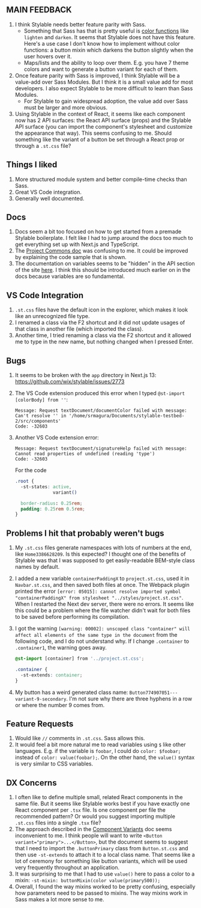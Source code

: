 ## MAIN FEEDBACK

1. I think Stylable needs better feature parity with Sass.
   - Something that Sass has that is pretty useful is [color functions](https://sass-lang.com/documentation/modules/color) like `lighten` and `darken`. It seems that Stylable does not have this feature. Here's a use case I don't know how to implement without color functions: a button mixin which darkens the button slightly when the user hovers over it.
   - Maps/lists and the ability to loop over them. E.g. you have 7 theme colors and want to generate a button variant for each of them.
2. Once feature parity with Sass is improved, I think Stylable will be a value-add over Sass Modules. But I think it is a small value add for most developers. I also expect Stylable to be more difficult to learn than Sass Modules.
   - For Stylable to gain widespread adoption, the value add over Sass must be larger and more obvious.
3. Using Stylable in the context of React, it seems like each component now has 2 API surfaces: the React API surface (props) and the Stylable API surface (you can import the component's stylesheet and customize the appearance that way). This seems confusing to me. Should something like the variant of a button be set through a React prop or through a `.st.css` file?

## Things I liked

1. More structured module system and better compile-time checks than Sass.
2. Great VS Code integration.
3. Generally well documented.

## Docs

1. Docs seem a bit too focused on how to get started from a premade Stylable boilerplate. I felt like I had to jump around the docs too much to get everything set up with Next.js and TypeScript.
2. The [Project Commons doc](https://stylable.io/docs/guides/project-commons) was confusing to me. It could be improved by explaining the code sample that is shown.
3. The documentation on variables seems to be "hidden" in the API section of the site [here](https://stylable.io/docs/references/st-variables). I think this should be introduced much earlier on in the docs because variables are so fundamental.

## VS Code Integration

1. `.st.css` files have the default icon in the explorer, which makes it look like an unrecognized file type.
2. I renamed a class via the F2 shortcut and it did not update usages of that class in another file (which imported the class).
3. Another time, I tried renaming a class via the F2 shortcut and it allowed me to type in the new name, but nothing changed when I pressed Enter.

## Bugs

1. It seems to be broken with the `app` directory in Next.js 13: https://github.com/wix/stylable/issues/2773
2. The VS Code extension produced this error when I typed `@st-import [colorBody] from ''`:

   ```text
   Message: Request textDocument/documentColor failed with message: Can't resolve '' in '/home/srmagura/Documents/stylable-testbed-2/src/components'
   Code: -32603
   ```

3. Another VS Code extension error:

   ```text
   Message: Request textDocument/signatureHelp failed with message: Cannot read properties of undefined (reading 'type')
   Code: -32603
   ```

   For the code

   ```css
   .root {
     -st-states: active,
                 variant()

     border-radius: 0.25rem;
     padding: 0.25rem 0.5rem;
   }
   ```

## Problems I hit that probably weren't bugs

1. My `.st.css` files generate namespaces with lots of numbers at the end, like `Home3386628209`. Is this expected? I thought one of the benefits of Stylable was that I was supposed to get easily-readable BEM-style class names by default.
2. I added a new variable `containerPaddingX` to `project.st.css`, used it in `Navbar.st.css`, and then saved both files at once. The Webpack plugin printed the error `[error: 05015]: cannot resolve imported symbol "containerPaddingX" from stylesheet "../styles/project.st.css"`. When I restarted the Next dev server, there were no errors. It seems like this could be a problem where the file watcher didn't wait for both files to be saved before performing its compilation.
3. I got the warning `[warning: 00002]: unscoped class "container" will affect all elements of the same type in the document` from the following code, and I do not understand why. If I change `.container` to `.container1`, the warning goes away.

   ```css
   @st-import [container] from '../project.st.css';

   .container {
     -st-extends: container;
   }
   ```

4. My button has a weird generated class name: `Button774907051---variant-9-secondary`. I'm not sure why there are three hyphens in a row or where the number 9 comes from.

## Feature Requests

1. Would like `//` comments in `.st.css`. Sass allows this.
2. It would feel a bit more natural me to read variables using `$` like other languages. E.g. if the variable is `foobar`, I could do `color: $foobar;` instead of `color: value(foobar);`. On the other hand, the `value()` syntax is very similar to CSS variables.

## DX Concerns

1. I often like to define multiple small, related React components in the same file. But it seems like Stylable works best if you have exactly one React component per `.tsx` file. Is one component per file the recommended pattern? Or would you suggest importing multiple `.st.css` files into a single `.tsx` file?
2. The approach described in the [Component Variants](https://stylable.io/docs/guides/component-variants) doc seems inconvenient to me. I think people will want to write `<Button variant="primary">...</Button>`, but the document seems to suggest that I need to import the `.buttonPrimary` class from `Button.st.css` and then use `-st-extends` to attach it to a local class name. That seems like a lot of ceremony for something like button variants, which will be used very frequently throughout an application.
3. It was surprising to me that I had to use `value()` here to pass a color to a mixin: `-st-mixin: buttonMixin(color value(primary500));`
4. Overall, I found the way mixins worked to be pretty confusing, especially how parameters need to be passed to mixins. The way mixins work in Sass makes a lot more sense to me.
